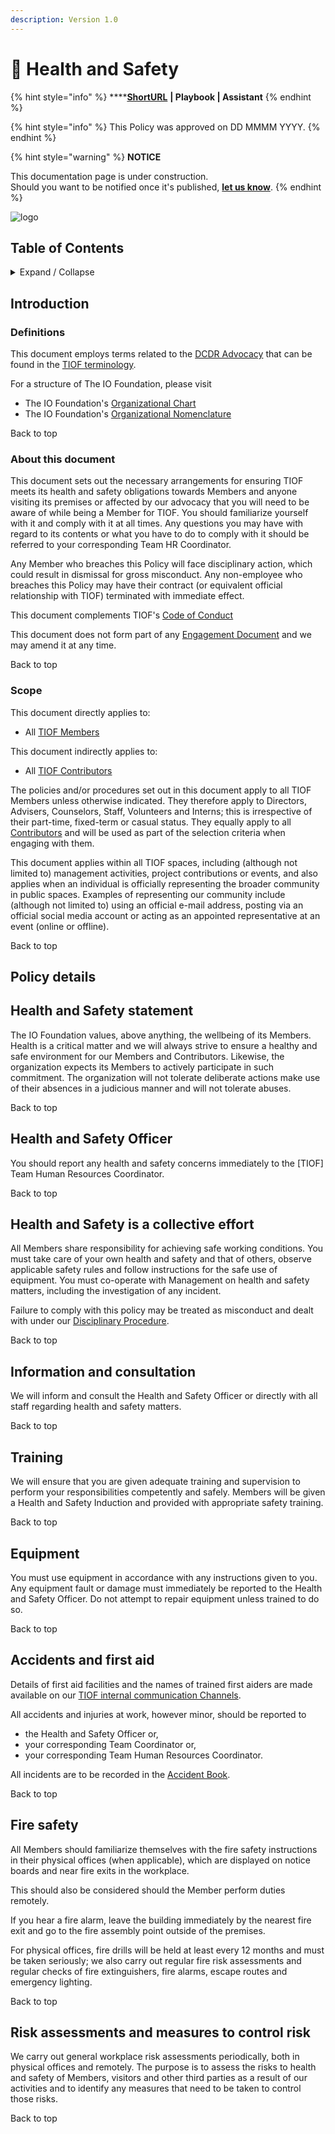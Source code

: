 ```yaml
---
description: Version 1.0
---
```


# 🚧 Health and Safety

{% hint style="info" %}
****[**ShortURL**](https://tiof.click/TIOFPolicyHS) **| Playbook | Assistant**
{% endhint %}



{% hint style="info" %}
This Policy was approved on DD MMMM YYYY.
{% endhint %}



{% hint style="warning" %}
**NOTICE**

This documentation page is under construction.\
Should you want to be notified once it's published, [**let us know**](https://tiof.click/TIOFTarianUpdatesService).
{% endhint %}

![logo](http://tiof.click/TIOFWikiHeader)

## Table of Contents

<details>

<summary>Expand / Collapse</summary>

&#x20;

1. Introduction
   * Definitions
   * About this document
   * Scope
2. Policy details
   * Health and Safety statement
   * Health and Safety Officer
   * Health and Safety is a collective effort
   * Information and consultation
   * Training
   * Equipment
   * Accidents and first aid
   * Fire safety
   * Risk assessments and measures to control risk
   * Computers and display screen equipment

</details>

## Introduction

### Definitions

This document employs terms related to the [DCDR Advocacy](http://tiof.click/Advocacy) that can be found in the [TIOF terminology](http://tiof.click/Terminology).

For a structure of The IO Foundation, please visit

* The IO Foundation's [Organizational Chart](http://tiof.click/TIOFOrgChart)
* The IO Foundation's [Organizational Nomenclature](http://tiof.click/OrgNomenclature)

Back to top

### About this document

This document sets out the necessary arrangements for ensuring TIOF meets its health and safety obligations towards Members and anyone visiting its premises or affected by our advocacy that you will need to be aware of while being a Member for TIOF. You should familiarize yourself with it and comply with it at all times. Any questions you may have with regard to its contents or what you have to do to comply with it should be referred to your corresponding Team HR Coordinator.

Any Member who breaches this Policy will face disciplinary action, which could result in dismissal for gross misconduct. Any non-employee who breaches this Policy may have their contract (or equivalent official relationship with TIOF) terminated with immediate effect.

This document complements TIOF's [Code of Conduct](http://tiof.click/TIOFPolicyCoC)

This document does not form part of any [Engagement Document](https://github.com/TheIOFoundation/TIOF/wiki/Terminology#engagement-document) and we may amend it at any time.

Back to top

### Scope

This document directly applies to:

* All [TIOF Members](https://github.com/TheIOFoundation/TIOF/wiki/Terminology#member)

This document indirectly applies to:

* All [TIOF Contributors](https://github.com/TheIOFoundation/TIOF/wiki/Terminology#contributors)

The policies and/or procedures set out in this document apply to all TIOF Members unless otherwise indicated. They therefore apply to Directors, Advisers, Counselors, Staff, Volunteers and Interns; this is irrespective of their part-time, fixed-term or casual status. They equally apply to all [Contributors](https://github.com/TheIOFoundation/TIOF/wiki/Terminology#contributors) and will be used as part of the selection criteria when engaging with them.

This document applies within all TIOF spaces, including (although not limited to) management activities, project contributions or events, and also applies when an individual is officially representing the broader community in public spaces. Examples of representing our community include (although not limited to) using an official e-mail address, posting via an official social media account or acting as an appointed representative at an event (online or offline).

Back to top

## Policy details

## Health and Safety statement

The IO Foundation values, above anything, the wellbeing of its Members. Health is a critical matter and we will always strive to ensure a healthy and safe environment for our Members and Contributors. Likewise, the organization expects its Members to actively participate in such commitment. The organization will not tolerate deliberate actions make use of their absences in a judicious manner and will not tolerate abuses.

Back to top

## Health and Safety Officer

You should report any health and safety concerns immediately to the \[TIOF] Team Human Resources Coordinator.

Back to top

## Health and Safety is a collective effort

All Members share responsibility for achieving safe working conditions. You must take care of your own health and safety and that of others, observe applicable safety rules and follow instructions for the safe use of equipment. You must co-operate with Management on health and safety matters, including the investigation of any incident.

Failure to comply with this policy may be treated as misconduct and dealt with under our [Disciplinary Procedure](http://tiof.click/ProcedureDisciplinary).

Back to top

## Information and consultation

We will inform and consult the Health and Safety Officer or directly with all staff regarding health and safety matters.

Back to top

## Training

We will ensure that you are given adequate training and supervision to perform your responsibilities competently and safely. Members will be given a Health and Safety Induction and provided with appropriate safety training.

Back to top

## Equipment

You must use equipment in accordance with any instructions given to you. Any equipment fault or damage must immediately be reported to the Health and Safety Officer. Do not attempt to repair equipment unless trained to do so.

Back to top

## Accidents and first aid

Details of first aid facilities and the names of trained first aiders are made available on our [TIOF internal communication Channels](https://github.com/TheIOFoundation/TIOF/wiki/Media-Kit#Internal-Communications).

All accidents and injuries at work, however minor, should be reported to

* the Health and Safety Officer or,
* your corresponding Team Coordinator or,
* your corresponding Team Human Resources Coordinator.

All incidents are to be recorded in the [Accident Book](http://tiof.click/TIOFAccidentBook).

Back to top

## Fire safety

All Members should familiarize themselves with the fire safety instructions in their physical offices (when applicable), which are displayed on notice boards and near fire exits in the workplace.

This should also be considered should the Member perform duties remotely.

If you hear a fire alarm, leave the building immediately by the nearest fire exit and go to the fire assembly point outside of the premises.

For physical offices, fire drills will be held at least every 12 months and must be taken seriously; we also carry out regular fire risk assessments and regular checks of fire extinguishers, fire alarms, escape routes and emergency lighting.

Back to top

## Risk assessments and measures to control risk

We carry out general workplace risk assessments periodically, both in physical offices and remotely. The purpose is to assess the risks to health and safety of Members, visitors and other third parties as a result of our activities and to identify any measures that need to be taken to control those risks.

Back to top
